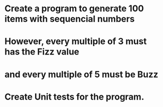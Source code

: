 # Create a program to generate 100 items with sequencial numbers
# However, every multiple of 3 must has the Fizz value
# and every multiple of 5 must be Buzz
# Create Unit tests for the program.